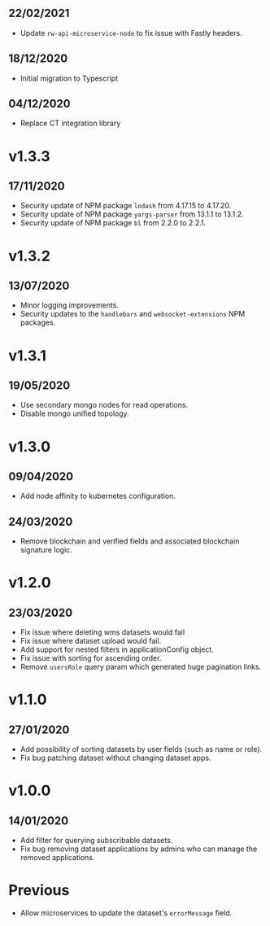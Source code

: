 ## 22/02/2021

- Update `rw-api-microservice-node` to fix issue with Fastly headers.

## 18/12/2020

- Initial migration to Typescript

## 04/12/2020

- Replace CT integration library

# v1.3.3

## 17/11/2020

- Security update of NPM package `lodash` from 4.17.15 to 4.17.20.
- Security update of NPM package `yargs-parser` from 13.1.1 to 13.1.2.
- Security update of NPM package `bl` from 2.2.0 to 2.2.1.

# v1.3.2

## 13/07/2020

- Minor logging improvements.
- Security updates to the `handlebars` and `websocket-extensions` NPM packages.

# v1.3.1

## 19/05/2020

- Use secondary mongo nodes for read operations.
- Disable mongo unified topology.

# v1.3.0

## 09/04/2020

- Add node affinity to kubernetes configuration.

## 24/03/2020

- Remove blockchain and verified fields and associated blockchain signature logic.

# v1.2.0

## 23/03/2020

- Fix issue where deleting wms datasets would fail
- Fix issue where dataset upload would fail.
- Add support for nested filters in applicationConfig object.
- Fix issue with sorting for ascending order.
- Remove `usersRole` query param which generated huge pagination links.

# v1.1.0

## 27/01/2020

- Add possibility of sorting datasets by user fields (such as name or role).
- Fix bug patching dataset without changing dataset apps.

# v1.0.0

## 14/01/2020

- Add filter for querying subscribable datasets.
- Fix bug removing dataset applications by admins who can manage the removed applications.

# Previous

- Allow microservices to update the dataset's `errorMessage` field.
